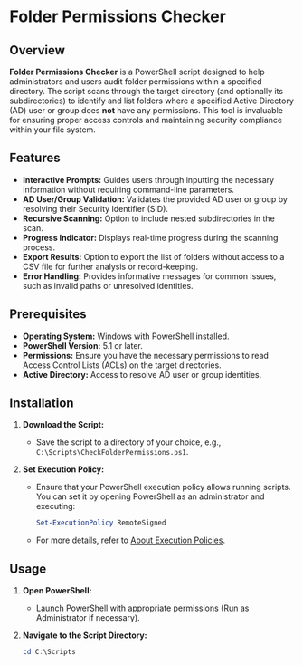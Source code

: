 # Folder Permissions Checker

## Overview

**Folder Permissions Checker** is a PowerShell script designed to help administrators and users audit folder permissions within a specified directory. The script scans through the target directory (and optionally its subdirectories) to identify and list folders where a specified Active Directory (AD) user or group does **not** have any permissions. This tool is invaluable for ensuring proper access controls and maintaining security compliance within your file system.

## Features

- **Interactive Prompts:** Guides users through inputting the necessary information without requiring command-line parameters.
- **AD User/Group Validation:** Validates the provided AD user or group by resolving their Security Identifier (SID).
- **Recursive Scanning:** Option to include nested subdirectories in the scan.
- **Progress Indicator:** Displays real-time progress during the scanning process.
- **Export Results:** Option to export the list of folders without access to a CSV file for further analysis or record-keeping.
- **Error Handling:** Provides informative messages for common issues, such as invalid paths or unresolved identities.

## Prerequisites

- **Operating System:** Windows with PowerShell installed.
- **PowerShell Version:** 5.1 or later.
- **Permissions:** Ensure you have the necessary permissions to read Access Control Lists (ACLs) on the target directories.
- **Active Directory:** Access to resolve AD user or group identities.

## Installation

1. **Download the Script:**
   - Save the script to a directory of your choice, e.g., `C:\Scripts\CheckFolderPermissions.ps1`.

2. **Set Execution Policy:**
   - Ensure that your PowerShell execution policy allows running scripts. You can set it by opening PowerShell as an administrator and executing:
     ```powershell
     Set-ExecutionPolicy RemoteSigned
     ```
   - For more details, refer to [About Execution Policies](https://docs.microsoft.com/powershell/module/microsoft.powershell.security/about/about_execution_policies).

## Usage

1. **Open PowerShell:**
   - Launch PowerShell with appropriate permissions (Run as Administrator if necessary).

2. **Navigate to the Script Directory:**
   ```powershell
   cd C:\Scripts
